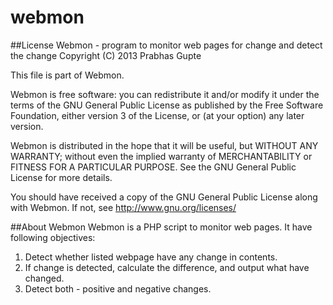 webmon
======
##License
Webmon - program to monitor web pages for change and detect the change
Copyright (C) 2013 Prabhas Gupte

This file is part of Webmon.

Webmon is free software: you can redistribute it and/or modify
it under the terms of the GNU General Public License as published by
the Free Software Foundation, either version 3 of the License, or
(at your option) any later version.

Webmon is distributed in the hope that it will be useful,
but WITHOUT ANY WARRANTY; without even the implied warranty of
MERCHANTABILITY or FITNESS FOR A PARTICULAR PURPOSE.  See the
GNU General Public License for more details.

You should have received a copy of the GNU General Public License
along with Webmon.  If not, see <http://www.gnu.org/licenses/>

##About Webmon
Webmon is a PHP script to monitor web pages.
It have following objectives:
1) Detect whether listed webpage have any change in contents.
2) If change is detected, calculate the difference, and output what have changed. 
3) Detect both - positive and negative changes.